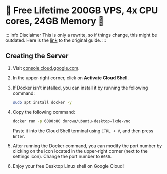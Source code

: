 # 🚀 Free Lifetime 200GB VPS, 4x CPU cores, 24GB Memory 🚀

::: info Disclaimer
This is only a rewrite, so if things change, this might be outdated. Here is the [link](https://rentry.co/4sx64) to the original guide.
:::

## Creating the Server

1. Visit [console.cloud.google.com](https://console.cloud.google.com).

2. In the upper-right corner, click on **Activate Cloud Shell**.

3. If Docker isn't installed, you can install it by running the following command:

   ```bash
   sudo apt install docker -y
   ```

4. Copy the following command:

   ```bash
   docker run -p 6080:80 dorowu/ubuntu-desktop-lxde-vnc
   ```

   Paste it into the Cloud Shell terminal using `CTRL + V`, and then press `Enter`.

5. After running the Docker command, you can modify the port number by clicking on the icon located in the upper-right corner (next to the settings icon). Change the port number to `6080`.

6. Enjoy your free Desktop Linux shell on Google Cloud!
